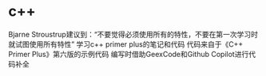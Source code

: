 # c++
Bjarne Stroustrup建议到：“不要觉得必须使用所有的特性，不要在第一次学习时就试图使用所有特性”
学习c++ primer plus的笔记和代码
代码来自于《C++ Primer Plus》第六版的示例代码
编写时借助GeexCode和Github Copilot进行代码补全
